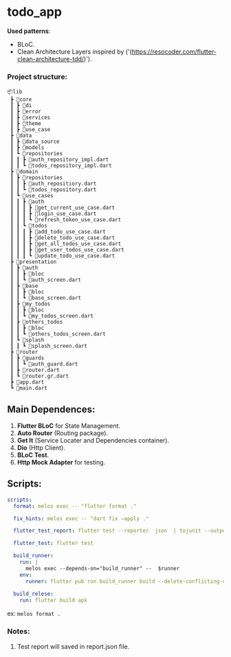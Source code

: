 # todo_app

**Used patterns**:

- BLoC.
- Clean Architecture Layers inspired by ('(https://resocoder.com/flutter-clean-architecture-tdd/)').


### Project structure:

```
📦lib
 ┣ 📂core
 ┃ ┣ 📂di
 ┃ ┣ 📂error
 ┃ ┣ 📂services
 ┃ ┣ 📂theme
 ┃ ┣ 📂use_case
 ┣ 📂data
 ┃ ┣ 📂data_source
 ┃ ┣ 📂models
 ┃ ┗ 📂repositories
 ┃ ┃ ┣ 📜auth_repository_impl.dart
 ┃ ┃ ┗ 📜todos_repository_impl.dart
 ┣ 📂domain
 ┃ ┣ 📂repositories
 ┃ ┃ ┣ 📜auth_repositiory.dart
 ┃ ┃ ┗ 📜todos_repository.dart
 ┃ ┗ 📂use_cases
 ┃ ┃ ┣ 📂auth
 ┃ ┃ ┃ ┣ 📜get_current_use_case.dart
 ┃ ┃ ┃ ┣ 📜login_use_case.dart
 ┃ ┃ ┃ ┗ 📜refresh_token_use_case.dart
 ┃ ┃ ┗ 📂todos
 ┃ ┃ ┃ ┣ 📜add_todo_use_case.dart
 ┃ ┃ ┃ ┣ 📜delete_todo_use_case.dart
 ┃ ┃ ┃ ┣ 📜get_all_todos_use_case.dart
 ┃ ┃ ┃ ┣ 📜get_user_todos_use_case.dart
 ┃ ┃ ┃ ┗ 📜update_todo_use_case.dart
 ┣ 📂presentation
 ┃ ┣ 📂auth
 ┃ ┃ ┣ 📂bloc
 ┃ ┃ ┗ 📜auth_screen.dart
 ┃ ┣ 📂base
 ┃ ┃ ┣ 📂bloc
 ┃ ┃ ┗ 📜base_screen.dart
 ┃ ┣ 📂my_todos
 ┃ ┃ ┣ 📂bloc
 ┃ ┃ ┗ 📜my_todos_screen.dart
 ┃ ┣ 📂others_todos
 ┃ ┃ ┣ 📂bloc
 ┃ ┃ ┗ 📜others_todos_screen.dart
 ┃ ┗ 📂splash
 ┃ ┃ ┗ 📜splash_screen.dart
 ┣ 📂router
 ┃ ┣ 📂guards
 ┃ ┃ ┗ 📜auth_guard.dart
 ┃ ┣ 📜router.dart
 ┃ ┗ 📜router.gr.dart
 ┣ 📜app.dart
 ┗ 📜main.dart
```


## Main Dependences:

1. **Flutter BLoC** for State Management.
2. **Auto Router** (Routing package).
3. **Get It** (Service Locater and Dependencies container).
4. **Dio** (Http Client).
5. **BLoC Test**.
6. **Http Mock Adapter** for testing.

## Scripts:

```yaml
scripts:
  format: melos exec -- "flutter format ."

  fix_hints: melos exec -- "dart fix —apply ."

  flutter_test_report: flutter test --reporter  json  | tojunit --output report.json

  flutter_test: flutter test

  build_runner:
    run: |
      melos exec --depends-on="build_runner" --  $runner
    env:
      runner: flutter pub run build_runner build --delete-conflicting-outputs
      
  build_relese:
    run: flutter build apk
```

ex: `melos format .`

### Notes:

1. Test report will saved in report.json file.

